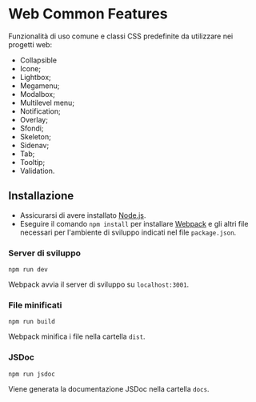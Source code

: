 # Web Common Features

Funzionalità di uso comune e classi CSS predefinite da utilizzare nei progetti web:
- Collapsible
- Icone;
- Lightbox;
- Megamenu;
- Modalbox;
- Multilevel menu;
- Notification;
- Overlay;
- Sfondi;
- Skeleton;
- Sidenav;
- Tab;
- Tooltip;
- Validation.

## Installazione

- Assicurarsi di avere installato [Node.js](http://nodejs.org/).
- Eseguire il comando `npm install` per installare [Webpack](https://webpack.js.org/guides/installation/#root) e gli altri file necessari per l'ambiente di sviluppo indicati nel file `package.json`.

### Server di sviluppo

`npm run dev`

Webpack avvia il server di sviluppo su `localhost:3001`.

### File minificati

`npm run build`

Webpack minifica i file nella cartella `dist`.

### JSDoc

`npm run jsdoc`

Viene generata la documentazione JSDoc nella cartella `docs`.
